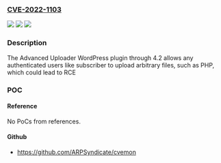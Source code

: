 ### [CVE-2022-1103](https://cve.mitre.org/cgi-bin/cvename.cgi?name=CVE-2022-1103)
![](https://img.shields.io/static/v1?label=Product&message=Advanced%20uploader&color=blue)
![](https://img.shields.io/static/v1?label=Version&message=4.2%3C%3D%204.2%20&color=brighgreen)
![](https://img.shields.io/static/v1?label=Vulnerability&message=CWE-434%20Unrestricted%20Upload%20of%20File%20with%20Dangerous%20Type&color=brighgreen)

### Description

The Advanced Uploader WordPress plugin through 4.2 allows any authenticated users like subscriber to upload arbitrary files, such as PHP, which could lead to RCE

### POC

#### Reference
No PoCs from references.

#### Github
- https://github.com/ARPSyndicate/cvemon

